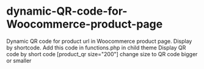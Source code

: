 # dynamic-QR-code-for-Woocommerce-product-page
Dynamic QR code for product url in Woocommerce product page. Display by shortcode.
Add this code in functions.php in child theme
Display QR code by short code [product_qr size="200"] change size to QR code bigger or smaller